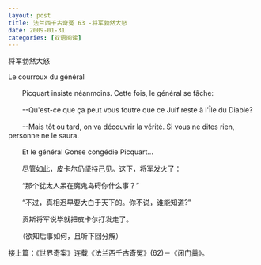 ```yaml
---
layout: post
title: 法兰西千古奇冤 63 -将军勃然大怒
date: 2009-01-31
categories: [双语阅读]  
---
```


将军勃然大怒

Le courroux du général

　　Picquart insiste néanmoins. Cette fois, le général se fâche:

　　--Qu'est-ce que ça peut vous foutre que ce Juif reste à l'Île du Diable?

　　--Mais tôt ou tard, on va découvrir la vérité. Si vous ne dites rien, personne ne le saura.

　　Et le général Gonse congédie Picquart...



　　尽管如此，皮卡尔仍坚持己见。这下，将军发火了：

　　“那个犹太人呆在魔鬼岛碍你什么事？”

　　“不过，真相迟早要大白于天下的。你不说，谁能知道?”

　　贡斯将军说毕就把皮卡尔打发走了。



　　（欲知后事如何，且听下回分解）

接上篇：《世界奇案》连载《法兰西千古奇冤》(62)－《闭门羹》。
